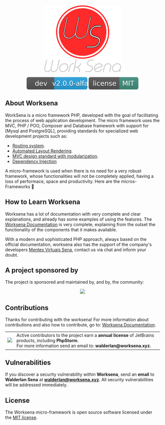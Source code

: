 <p align="center"><img src="https://github.com/WalderlanSena/worksena/blob/master/public/assets/img/worksena-min.png"></p>

<p align="center">
<a href="#"><img src="https://github.com/WalderlanSena/tagsGit/blob/master/stableWorksena.svg"></a>
<a href="#"><img src="https://github.com/WalderlanSena/tagsGit/blob/master/licenseMIT.svg" alt="License"></a>
</p>

## About Worksena

WorkSena is a micro framework PHP, developed with the goal of facilitating the process of web application development. The micro framework uses the MVC, PHP / POO, Composer and Database framework with support for [Mysql and PostgreSQL], providing standards for specialized web development projects such as:

- [Routing system](https://worksena.xyz/documentacao/rotas).
- [Automated Layout Rendering](https://worksena.xyz/documentacao/views).
- [MVC design standard with modularization](https://worksena.xyz/documentacao/controller).
- [Dependency Injection](https://worksena.xyz/documentacao/injecao-de-dependencia)

A micro-framework is used when there is no need for a very robust framework, whose functionalities will not be completely applied, having a loss of performace, space and productivity. Here are the micros-Frameworks :raised_hands:

## How to Learn Worksena

Worksena has a lot of documentation with very complete and clear explanations, and already has some examples of using the features. The [Worksena Documentation](https://worksena.xyz) is very complete, explaining from the outset the functionality of the components that it makes available.

With a modern and sophisticated PHP approach, always based on the official documentation, worksena also has the support of the company's developers [Mentes Virtuais Sena](https://www.mentesvirtuiassena.com), contact us via chat and inform your doubt.

## A project sponsored by

The project is sponsored and maintained by, and by, the community:

<p align="center">
	<a href="https://www.mentesvirtuaissena.com">
		<img src="https://mentesvirtuaissena.com/img/logoMvs.png">
	</a>
</p>


## Contributions

Thanks for contributing with the worksena! For more information about contributions and also how to contribute, go to: [Worksena Documentation](https://worksena.xyz/junte-se-a-tribo).

<table>
	<tr>
		<td><img src="https://account.jetbrains.com/static/images/jetbrains-logo-inv.svg" width="100"></td>
		<td>Active contributors to the project earn a <strong> annual license </strong> of JetBrains products, including <strong> PhpStorm</strong>. <br>For more information send an email to: <strong>walderlan@worksena.xyz.</strong></td>
	</tr>
</table>


## Vulnerabilities

If you discover a security vulnerability within **Worksena**, send an **email** to **Walderlan Sena** at **walderlan@worksena.xyz**. All security vulnerabilities will be addressed immediately.

## License

The Worksena micro-framework is open source software licensed under the [MIT license](https://github.com/WalderlanSena/worksena/blob/master/LICENSE).
